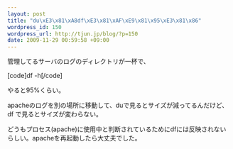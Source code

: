 ```yaml
--- 
layout: post
title: "du\xE3\x81\xA8df\xE3\x81\xAF\xE9\x81\x95\xE3\x81\x86"
wordpress_id: 150
wordpress_url: http://tjun.jp/blog/?p=150
date: 2009-11-29 00:59:58 +09:00
---
```

管理してるサーバのログのディレクトリが一杯で、

[code]df -h[/code]

やると95%くらい。

apacheのログを別の場所に移動して、duで見るとサイズが減ってるんだけど、df で見るとサイズが変わらない。

どうもプロセス(apache)に使用中と判断されているためにdfには反映されないらしい。apacheを再起動したら大丈夫でした。
